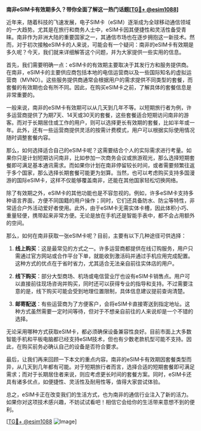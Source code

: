 **南非eSIM卡有效期多久？带你全面了解这一热门话题[[TG💪+ @esim1088](https://t.me/s/esim1088)]**

近年来，随着科技的飞速发展，电子SIM卡（eSIM）逐渐成为全球移动通信领域的一大趋势。尤其是在旅行和商务人士中，eSIM卡因其便捷性和灵活性备受青睐。南非作为非洲大陆的重要国家之一，其通信市场也在逐步拥抱这一新技术。然而，对于初次接触eSIM卡的人来说，可能会有一个疑问：南非的eSIM卡有效期是多久呢？今天，我们就来详细解答这个问题，并为大家提供一些实用的信息。

首先，我们需要明确一点：eSIM卡的有效期主要取决于其发行方和服务提供商。在南非，eSIM卡的主要供应商包括本地的电信运营商以及一些国际知名的虚拟运营商（MVNO）。这些服务提供商通常会根据用户的需求提供不同类型的套餐，而套餐的有效期也会有所不同。因此，在购买eSIM卡之前，了解具体的套餐信息是非常重要的。

一般来说，南非的eSIM卡有效期可以从几天到几年不等。以短期旅行者为例，许多运营商提供了为期7天、14天或30天的套餐，这些套餐适合短期访问南非的游客。而对于长期居住或工作的用户，则可以选择更长有效期的套餐，比如半年或一年。此外，还有一些运营商提供灵活的按需计费模式，用户可以根据实际使用情况随时调整套餐内容。

那么，如何选择适合自己的eSIM卡呢？这需要结合个人的实际需求进行考量。如果你只是计划短期访问南非，比如参加一次商务会议或旅游观光，那么选择短期套餐即可满足基本通讯需求。而如果你计划在南非停留较长时间，或者需要频繁往返于多个国家，那么选择长期套餐可能更为划算。当然，也可以考虑购买支持多国漫游的国际eSIM卡，这样不仅能够覆盖南非，还能在其他国家轻松切换网络。

除了有效期之外，eSIM卡的其他功能也是不容忽视的。例如，许多eSIM卡支持多种语言界面，方便不同国籍的用户操作；同时，它们还具备防水、防尘等特性，非常适合户外活动爱好者使用。此外，由于eSIM卡无需实体卡槽，因此体积小巧、重量轻便，携带起来非常方便。无论是放在手机还是智能手表中，都不会占用额外的空间。

那么，如何在南非获取一张eSIM卡呢？目前，主要有以下几种途径可供选择：

1. **线上购买**：这是最常见的方式之一。许多运营商都提供在线订购服务，用户只需通过官方网站或合作平台下单，就能收到激活码并通过手机应用完成配置。这种方式的优点在于省时省力，尤其适合无法亲自前往实体店的用户。

2. **线下购买**：部分大型商场、机场或电信营业厅也设有eSIM卡销售点。用户可以直接前往现场咨询并购买，同时还可以获得专业的指导和支持。不过需要注意的是，线下购买可能会受到地理位置限制，具体信息建议提前查询清楚。

3. **邮寄配送**：有些运营商为了方便客户，会将eSIM卡直接寄送到指定地址。这种方式虽然需要一定时间等待，但对于不想亲自前往的人来说却是一个不错的选择。

无论采用哪种方式获取eSIM卡，都必须确保设备兼容性良好。目前市面上大多数智能手机和平板电脑都已经支持eSIM技术，但也有少数老款机型可能不支持。因此，在购买前务必确认自己的设备是否符合要求。

最后，让我们再来回顾一下本文的重点内容。南非的eSIM卡有效期因套餐类型而异，从几天到几年都有可能。对于短期旅行者而言，选择合适的短期套餐即可满足需求；而对于长期居住者来说，则应考虑更长时间的套餐方案。同时，eSIM卡还具有诸多优点，如便捷性、灵活性及耐用性等，值得大家尝试体验。

总之，eSIM卡正在改变我们的生活方式，也为南非的通信行业注入了新的活力。如果你对这项技术感兴趣，不妨试试看吧！相信它会给你的生活带来意想不到的便利。

[[TG💪+ @esim1088](https://t.me/s/esim1088) ![Image](https://i.postimg.cc/4NQfJmqS/Snipaste-2025-05-13-00-14-12.png)]